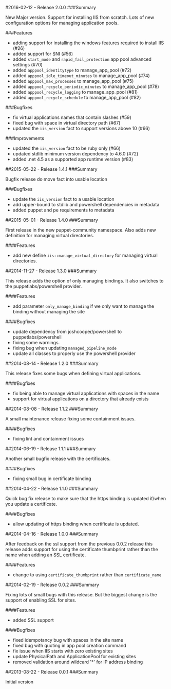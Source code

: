 #2016-02-12 - Release 2.0.0
###Summary

  New Major version. Support for installing IIS from scratch.
  Lots of new configuration options for managing application pools.

###Features
 - adding support for installing the windows features required to install IIS (#26)
 - added support for SNI (#56)
 - added `start_mode` and `rapid_fail_protection` app pool advanced settings (#70)
 - added `apppool_identitytype` to manage_app_pool (#72)
 - added `apppool_idle_timeout_minutes` to manage_app_pool (#74)
 - added `apppool_max_processes` to manage_app_pool (#75)
 - added `apppool_recycle_periodic_minutes` to manage_app_pool (#78)
 - added `apppool_recycle_logging` to manage_app_pool (#81)
 - added `apppool_recycle_schedule` to manage_app_pool (#82)

###Bugfixes
 - fix virtual applications names that contain slashes (#59)
 - fixed bug with space in virtual directory path (#67)
 - updated the `iis_version` fact to support versions above 10 (#66)

###Improvements
 - updated the `iis_version` fact to be ruby only (#66)
 - updated stdlib minimum version dependency to 4.6.0 (#72)
 - added .net 4.5 as a supported app runtime version (#83)

##2015-05-22 - Release 1.4.1
###Summary

  Bugfix release do move fact into usable location

###Bugfixes
- update the `iis_version` fact to a usable location
- add upper-bound to stdlib and powershell dependencies in metadata
- added puppet and pe requirements to metadata

##2015-05-01 - Release 1.4.0
###Summary

  First release in the new puppet-community namespace. Also adds new definition for managing virtual directories.

####Features
- add new define `iis::manage_virtual_directory` for managing virtual directories.

##2014-11-27 - Release 1.3.0
###Summary

  This release adds the option of only managing bindings. It also switches to the puppetlabs/powershell provider.

####Features
- add parameter `only_manage_binding` if we only want to manage the binding without managing the site

####Bugfixes
- update dependency from joshcooper/powershell to puppetlabs/powershell
- fixing some warnings.
- fixing bug when updating `managed_pipeline_mode`
- update all classes to properly use the powershell provider

##2014-08-14 - Release 1.2.0
###Summary

  This release fixes some bugs when defining virtual applications.

####Bugfixes
- fix being able to manage virtual applications with spaces in the name
- support for virtual applications on a directory that already exists

##2014-08-08 - Release 1.1.2
###Summary

  A small maintenance release fixing some containment issues.

####Bugfixes
- fixing lint and containment issues

##2014-06-19 - Release 1.1.1
###Summary

  Another small bugfix release with the certificates.

####Bugfixes
- fixing small bug in certificate binding

##2014-04-22 - Release 1.1.0
###Summary

  Quick bug fix release to make sure that the https binding is updated if/when you update a certificate.

####Bugfixes
- allow updating of https binding when certificate is updated.

##2014-04-16 - Release 1.0.0
###Summary

   After feedback on the ssl support from the previous 0.0.2 release this release adds support for using the certificate thumbprint rather than the name when adding an SSL certificate.

####Features
- change to using `certificate_thumbprint` rather than `certificate_name`

##2014-02-19 - Release 0.0.2
###Summary

   Fixing lots of small bugs with this release. But the biggest change is the support of enabling SSL for sites.

####Features
- added SSL support

####Bugfixes
- fixed idempotancy bug with spaces in the site name
- fixed bug with quoting in app pool creation command
- fix issue when IIS starts with zero existing sites
- update PhysicalPath and ApplicationPool for existing sites
- removed validation around wildcard '*' for IP address binding

##2013-08-22 - Release 0.0.1
###Summary

   Initial version
